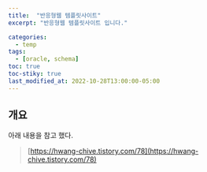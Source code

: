 ```yaml
---
title:  "반응형웹 템플릿사이트"
excerpt: "반응형웹 템플릿사이트 입니다."

categories:
  - temp
tags:
  - [oracle, schema]
toc: true
toc-stiky: true
last_modified_at: 2022-10-28T13:00:00-05:00
---
```


## 개요
아래 내용을 참고 했다.  
> [https://hwang-chive.tistory.com/78](https://hwang-chive.tistory.com/78)

